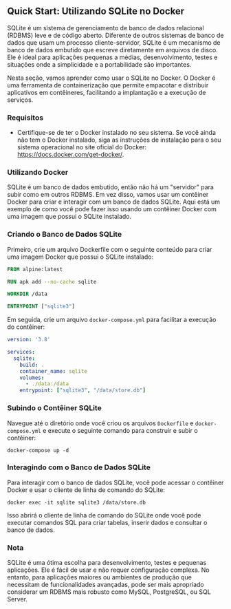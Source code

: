 ## Quick Start: Utilizando SQLite no Docker

SQLite é um sistema de gerenciamento de banco de dados relacional (RDBMS) leve e de código aberto. Diferente de outros sistemas de banco de dados que usam um processo cliente-servidor, SQLite é um mecanismo de banco de dados embutido que escreve diretamente em arquivos de disco. Ele é ideal para aplicações pequenas a médias, desenvolvimento, testes e situações onde a simplicidade e a portabilidade são importantes.

Nesta seção, vamos aprender como usar o SQLite no Docker. O Docker é uma ferramenta de containerização que permite empacotar e distribuir aplicativos em contêineres, facilitando a implantação e a execução de serviços.

### Requisitos
- Certifique-se de ter o Docker instalado no seu sistema. Se você ainda não tem o Docker instalado, siga as instruções de instalação para o seu sistema operacional no site oficial do Docker: https://docs.docker.com/get-docker/.

### Utilizando Docker
SQLite é um banco de dados embutido, então não há um "servidor" para subir como em outros RDBMS. Em vez disso, vamos usar um contêiner Docker para criar e interagir com um banco de dados SQLite. Aqui está um exemplo de como você pode fazer isso usando um contêiner Docker com uma imagem que possui o SQLite instalado.

### Criando o Banco de Dados SQLite

Primeiro, crie um arquivo Dockerfile com o seguinte conteúdo para criar uma imagem Docker que possui o SQLite instalado:

```Dockerfile
FROM alpine:latest

RUN apk add --no-cache sqlite

WORKDIR /data

ENTRYPOINT ["sqlite3"]
```

Em seguida, crie um arquivo `docker-compose.yml` para facilitar a execução do contêiner:

```yaml
version: '3.8'

services:
  sqlite:
    build: .
    container_name: sqlite
    volumes:
      - ./data:/data
    entrypoint: ["sqlite3", "/data/store.db"]
```

### Subindo o Contêiner SQLite

Navegue até o diretório onde você criou os arquivos `Dockerfile` e `docker-compose.yml` e execute o seguinte comando para construir e subir o contêiner:

```shell
docker-compose up -d
```

### Interagindo com o Banco de Dados SQLite

Para interagir com o banco de dados SQLite, você pode acessar o contêiner Docker e usar o cliente de linha de comando do SQLite:

```shell
docker exec -it sqlite sqlite3 /data/store.db
```

Isso abrirá o cliente de linha de comando do SQLite onde você pode executar comandos SQL para criar tabelas, inserir dados e consultar o banco de dados.

### Nota

SQLite é uma ótima escolha para desenvolvimento, testes e pequenas aplicações. Ele é fácil de usar e não requer configuração complexa. No entanto, para aplicações maiores ou ambientes de produção que necessitam de funcionalidades avançadas, pode ser mais apropriado considerar um RDBMS mais robusto como MySQL, PostgreSQL, ou SQL Server.